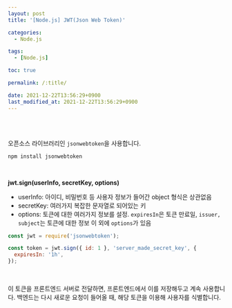 ```yaml
---
layout: post
title: '[Node.js] JWT(Json Web Token)'

categories:
  - Node.js

tags:
  - [Node.js]

toc: true

permalink: /:title/

date: 2021-12-22T13:56:29+0900
last_modified_at: 2021-12-22T13:56:29+0900
---
```


<br>
<br>

오픈소스 라이브러리인 `jsonwebtoken`을 사용합니다.

```
npm install jsonwebtoken
```

<br>

**jwt.sign(userInfo, secretKey, options)**

- userInfo: 아이디, 비밀번호 등 사용자 정보가 들어간 object 형식은 상관없음
- secretKey: 여러가지 복잡한 문자열로 되어있는 키
- options: 토큰에 대한 여러가지 정보를 설정.
  `expiresIn`은 토큰 만료일, `issuer, subject`는 토큰에 대한 정보 이 외에 `options`가 있음

```js
const jwt = require('jsonwebtoken');

const token = jwt.sign({ id: 1 }, 'server_made_secret_key', {
  expiresIn: '1h',
});
```

<br>

이 토큰을 프론트엔드 서버로 전달하면, 프론트엔드에서 이를 저장해두고 계속 사용합니다. 백엔드는 다시 새로운 요청이 들어올 때, 해당 토큰을 이용해 사용자를 식별합니다.
